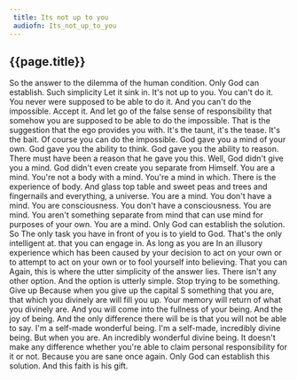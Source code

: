 ```yaml
---
 title: Its not up to you
 audiofn: Its_not_up_to_you
---
```


## {{page.title}}

So the answer to the dilemma of the human condition. Only God can
establish. Such simplicity Let it sink in. It's not up to you. You can't
do it. You never were supposed to be able to do it. And you can't do the
impossible. Accept it. And let go of the false sense of responsibility
that somehow you are supposed to be able to do the impossible. That is
the suggestion that the ego provides you with. It's the taunt, it's the
tease. It's the bait. Of course you can do the impossible. God gave you
a mind of your own. God gave you the ability to think. God gave you the
ability to reason. There must have been a reason that he gave you this.
Well, God didn't give you a mind. God didn't even create you separate
from Himself. You are a mind. You're not a body with a mind. You're a
mind in which. There is the experience of body. And glass top table and
sweet peas and trees and fingernails and everything, a universe. You are
a mind. You don't have a mind. You are consciousness. You don't have a
consciousness. You are mind. You aren't something separate from mind
that can use mind for purposes of your own. You are a mind. Only God can
establish the solution. So The only task you have in front of you is to
yield to God. That's the only intelligent at. that you can engage in. As
long as you are In an illusory experience which has been caused by your
decision to act on your own or to attempt to act on your own or to fool
yourself into believing. That you can Again, this is where the utter
simplicity of the answer lies. There isn't any other option. And the
option is utterly simple. Stop trying to be something. Give up Because
when you give up the capital S something that you are, that which you
divinely are will fill you up. Your memory will return of what you
divinely are. And you will come into the fullness of your being. And the
joy of being. And the only difference there will be is that you will not
be able to say. I'm a self-made wonderful being. I'm a self-made,
incredibly divine being. But when you are. An incredibly wonderful
divine being. It doesn't make any difference whether you're able to
claim personal responsibility for it or not. Because you are sane once
again. Only God can establish this solution. And this faith is his gift.

